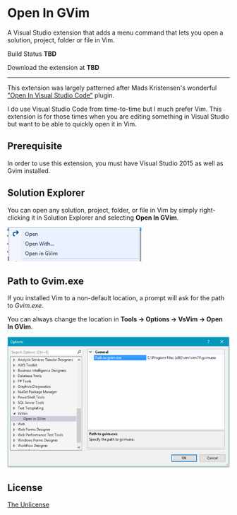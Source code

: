 # Open In GVim

A Visual Studio extension that adds a menu command that lets you open a solution, project,
folder or file in Vim.

Build Status **TBD**

Download the extension at **TBD**

------------------------------------

This extension was largely patterned after Mads Kristensen's wonderful
["Open In Visual Studio Code"](https://github.com/madskristensen/OpenInVsCode) plugin.

I do use Visual Studio Code from time-to-time but I much prefer Vim.  This extension is for
those times when you are editing something in Visual Studio but want to be able to
quickly open it in Vim.

## Prerequisite

In order to use this extension, you must have Visual Studio 2015 as well as Gvim installed.

## Solution Explorer

You can open any solution, project, folder, or file in Vim by simply right-clicking
it in Solution Explorer and selecting **Open In GVim**.

![Context menu](art/context-menu.png)

## Path to Gvim.exe

If you installed Vim to a non-default location, a prompt will ask for the path to _Gvim.exe_.

You can always change the location in **Tools -> Options -> VsVim -> Open In GVim**.

![Options](art/options.png)

## License

[The Unlicense](http://unlicense.org/)
